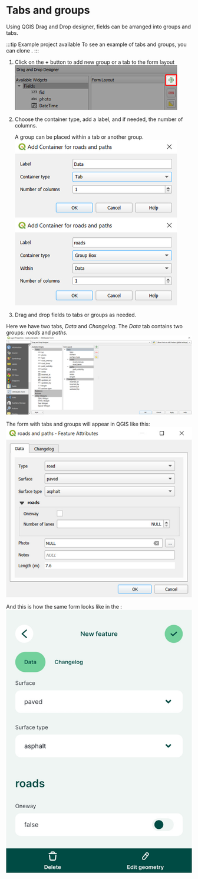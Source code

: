 # Tabs and groups
Using QGIS Drag and Drop designer, fields can be arranged into groups and tabs.

:::tip Example project available
To see an example of tabs and groups, you can clone <MerginMapsProject id="documentation/form_setup" />. 
:::

1. Click on the **+** button to add new group or a tab to the form layout
   ![QGIS Drag and drop designer add new group or tab](./qgis-form-layout-add-groups-tabs.jpg "Add new group or tab button")
2. Choose the container type, add a label, and if needed, the number of columns.

   A group can be placed within a tab or another group.
   ![QGIS form Add tab](./qgis-add-group-tab.jpg "QGIS form Add tab")
   ![QGIS form Add group](./qgis-form-add-group.jpg "QGIS form Add group")
   
3. Drag and drop fields to tabs or groups as needed.

Here we have two tabs, *Data* and *Changelog*. The *Data* tab contains two groups: *roads* and *paths*.
![QGIS form with tabs and groups](./qgis_forms_layout.jpg "QGIS form with tabs and groups")

The form with tabs and groups will appear in QGIS like this:
![QGIS form layout with tabs and groups](./qgis-form-tabs-groups.jpg "QGIS form layout with tabs and groups")

And this is how the same form looks like in the <MobileAppNameShort />:
![Mergin Maps mobile form with tabs and groups](./mobile-forms-layout.jpg "Mergin Maps mobile form with tabs and groups")
